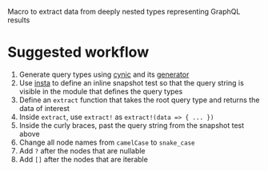 <!-- cargo-rdme start -->

Macro to extract data from deeply nested types representing GraphQL results

# Suggested workflow

1. Generate query types using [cynic] and its [generator]
1. Use [insta] to define an inline snapshot test so that the query string is visible in the
   module that defines the query types
1. Define an `extract` function that takes the root query type and returns the data of interest
1. Inside `extract`, use `extract!` as `extract!(data => { ... })`
1. Inside the curly braces, past the query string from the snapshot test above
1. Change all node names from `camelCase` to `snake_case`
1. Add `?` after the nodes that are nullable
1. Add `[]` after the nodes that are iterable

[cynic]: https://cynic-rs.dev/
[generator]: https://generator.cynic-rs.dev/
[insta]: https://insta.rs/

<!-- cargo-rdme end -->
